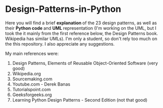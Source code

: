 # Design-Patterns-in-Python

Here you will find a brief <b> explanation </b> of the 23 design patterns, as well as their <b> Python code </b> and <b> UML </b> representation (I'm working on the UML, but I took the it mainly from the first reference below, the Design Patterns book. Wikipedia has similar UMLs). I'm only a student, so don't rely too much on the this repository. I also appreciate any suggestions.

My main references were:
1. Design Patterns, Elements of Reusable Object-Oriented Software (very good)
2. Wikipedia.org
3. Sourcemaking.com
4. Youtube.com - Derek Banas
5. Tutorialspoint.com
6. Geeksforgeeks.org
7. Learning Python Design Patterns - Second Edition (not that good)
